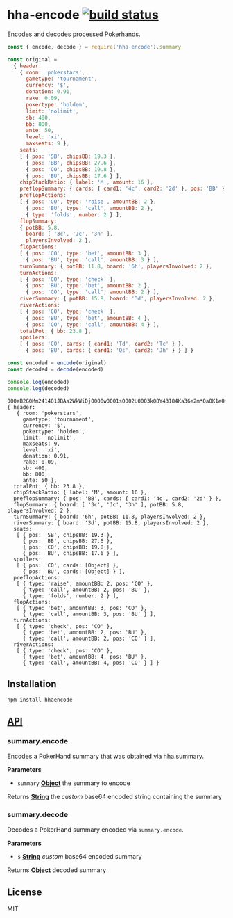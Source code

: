 # hha-encode [![build status](https://secure.travis-ci.org/thlorenz/hha-encode.svg?branch=master)](http://travis-ci.org/thlorenz/hha-encode)

Encodes and decodes processed Pokerhands.

```js
const { encode, decode } = require('hha-encode').summary

const original =
  { header:
    { room: 'pokerstars',
      gametype: 'tournament',
      currency: '$',
      donation: 0.91,
      rake: 0.09,
      pokertype: 'holdem',
      limit: 'nolimit',
      sb: 400,
      bb: 800,
      ante: 50,
      level: 'xi',
      maxseats: 9 },
    seats:
    [ { pos: 'SB', chipsBB: 19.3 },
      { pos: 'BB', chipsBB: 27.6 },
      { pos: 'CO', chipsBB: 19.8 },
      { pos: 'BU', chipsBB: 17.6 } ],
    chipStackRatio: { label: 'M', amount: 16 },
    preflopSummary: { cards: { card1: '4c', card2: '2d' }, pos: 'BB' },
    preflopActions:
    [ { pos: 'CO', type: 'raise', amountBB: 2 },
      { pos: 'BU', type: 'call', amountBB: 2 },
      { type: 'folds', number: 2 } ],
    flopSummary:
    { potBB: 5.8,
      board: [ '3c', 'Jc', '3h' ],
      playersInvolved: 2 },
    flopActions:
    [ { pos: 'CO', type: 'bet', amountBB: 3 },
      { pos: 'BU', type: 'call', amountBB: 3 } ],
    turnSummary: { potBB: 11.8, board: '6h', playersInvolved: 2 },
    turnActions:
    [ { pos: 'CO', type: 'check' },
      { pos: 'BU', type: 'bet', amountBB: 2 },
      { pos: 'CO', type: 'call', amountBB: 2 } ],
    riverSummary: { potBB: 15.8, board: '3d', playersInvolved: 2 },
    riverActions:
    [ { pos: 'CO', type: 'check' },
      { pos: 'BU', type: 'bet', amountBB: 4 },
      { pos: 'CO', type: 'call', amountBB: 4 } ],
    totalPot: { bb: 23.8 },
    spoilers:
    [ { pos: 'CO', cards: { card1: 'Td', card2: 'Tc' } },
      { pos: 'BU', cards: { card1: 'Qs', card2: 'Jh' } } ] }

const encoded = encode(original)
const decoded = decode(encoded)

console.log(encoded)
console.log(decoded)
```

    000aB2G0Mm241401JBAa2WkWiDj0000w0001s0002U0003k08Y43184Ka36e2m*0a0K1e0K502*2a0U1e0U*392e0K1a0K*392e0e1a0e*9HIACB*
    { header:
       { room: 'pokerstars',
         gametype: 'tournament',
         currency: '$',
         pokertype: 'holdem',
         limit: 'nolimit',
         maxseats: 9,
         level: 'xi',
         donation: 0.91,
         rake: 0.09,
         sb: 400,
         bb: 800,
         ante: 50 },
      totalPot: { bb: 23.8 },
      chipStackRatio: { label: 'M', amount: 16 },
      preflopSummary: { pos: 'BB', cards: { card1: '4c', card2: '2d' } },
      flopSummary: { board: [ '3c', 'Jc', '3h' ], potBB: 5.8, playersInvolved: 2 },
      turnSummary: { board: '6h', potBB: 11.8, playersInvolved: 2 },
      riverSummary: { board: '3d', potBB: 15.8, playersInvolved: 2 },
      seats:
       [ { pos: 'SB', chipsBB: 19.3 },
         { pos: 'BB', chipsBB: 27.6 },
         { pos: 'CO', chipsBB: 19.8 },
         { pos: 'BU', chipsBB: 17.6 } ],
      spoilers:
       [ { pos: 'CO', cards: [Object] },
         { pos: 'BU', cards: [Object] } ],
      preflopActions:
       [ { type: 'raise', amountBB: 2, pos: 'CO' },
         { type: 'call', amountBB: 2, pos: 'BU' },
         { type: 'folds', number: 2 } ],
      flopActions:
       [ { type: 'bet', amountBB: 3, pos: 'CO' },
         { type: 'call', amountBB: 3, pos: 'BU' } ],
      turnActions:
       [ { type: 'check', pos: 'CO' },
         { type: 'bet', amountBB: 2, pos: 'BU' },
         { type: 'call', amountBB: 2, pos: 'CO' } ],
      riverActions:
       [ { type: 'check', pos: 'CO' },
         { type: 'bet', amountBB: 4, pos: 'BU' },
         { type: 'call', amountBB: 4, pos: 'CO' } ] }

## Installation

    npm install hhaencode

## [API](https://thlorenz.github.io/hha-encode)

<!-- Generated by documentation.js. Update this documentation by updating the source code. -->

### summary.encode

Encodes a PokerHand summary that was obtained via hha.summary.

**Parameters**

-   `summary` **[Object](https://developer.mozilla.org/en-US/docs/Web/JavaScript/Reference/Global_Objects/Object)** the summary to encode

Returns **[String](https://developer.mozilla.org/en-US/docs/Web/JavaScript/Reference/Global_Objects/String)** the _custom_ base64 encoded string containing the summary

### summary.decode

Decodes a PokerHand summary encoded via `summary.encode`.

**Parameters**

-   `s` **[String](https://developer.mozilla.org/en-US/docs/Web/JavaScript/Reference/Global_Objects/String)** _custom_ base64 encoded summary

Returns **[Object](https://developer.mozilla.org/en-US/docs/Web/JavaScript/Reference/Global_Objects/Object)** decoded summary

## License

MIT
